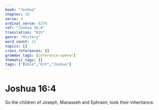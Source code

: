 ```yaml
---
book: "Joshua"
chapter: 16
verse: 4
ordinal_verse: 6270
ref: "Joshua 16:4"
translation: "KJV"
genre: "History"
word_count: 11
topics: []
cross_references: []
grammar_tags: [inference-opener]
thematic_tags: []
tags: ["Bible","KJV","Joshua"]
---
```


# Joshua 16:4

So the children of Joseph, Manasseh and Ephraim, took their inheritance.
